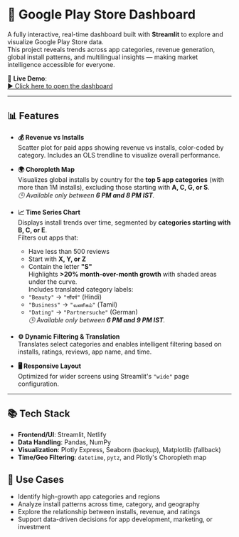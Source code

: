 # 📱 Google Play Store Dashboard

A fully interactive, real-time dashboard built with **Streamlit** to explore and visualize Google Play Store data.  
This project reveals trends across app categories, revenue generation, global install patterns, and multilingual insights — making market intelligence accessible for everyone.

🚀 **Live Demo**:  
[▶️ Click here to open the dashboard](https://sonakshi-google-playstore-dashboard06.netlify.app/)

---

## 📊 Features

- **💰 Revenue vs Installs**  
  Scatter plot for paid apps showing revenue vs installs, color-coded by category. Includes an OLS trendline to visualize overall performance.

- **🌍 Choropleth Map**  
  Visualizes global installs by country for the **top 5 app categories** (with more than 1M installs), excluding those starting with **A, C, G, or S**.  
  _🕒 Available only between **6 PM and 8 PM IST**._

- **📈 Time Series Chart**  
  Displays install trends over time, segmented by **categories starting with B, C, or E**.  
  Filters out apps that:
  - Have less than 500 reviews
  - Start with **X, Y, or Z**
  - Contain the letter **"S"**  
  Highlights **>20% month-over-month growth** with shaded areas under the curve.  
  Includes translated category labels:
  - `"Beauty"` → `"सौंदर्य"` (Hindi)  
  - `"Business"` → `"வணிகம்"` (Tamil)  
  - `"Dating"` → `"Partnersuche"` (German)  
  _🕒 Available only between **6 PM and 9 PM IST**._

- **⚙️ Dynamic Filtering & Translation**  
  Translates select categories and enables intelligent filtering based on installs, ratings, reviews, app name, and time.

- **🖥️ Responsive Layout**  
  Optimized for wider screens using Streamlit's `"wide"` page configuration.

---

## 📚 Tech Stack

- **Frontend/UI**: Streamlit, Netlify
- **Data Handling**: Pandas, NumPy
- **Visualization**: Plotly Express, Seaborn (backup), Matplotlib (fallback)
- **Time/Geo Filtering**: `datetime`, `pytz`, and Plotly's Choropleth map

## 🎯 Use Cases

- Identify high-growth app categories and regions
- Analyze install patterns across time, category, and geography
- Explore the relationship between installs, revenue, and ratings
- Support data-driven decisions for app development, marketing, or investment
